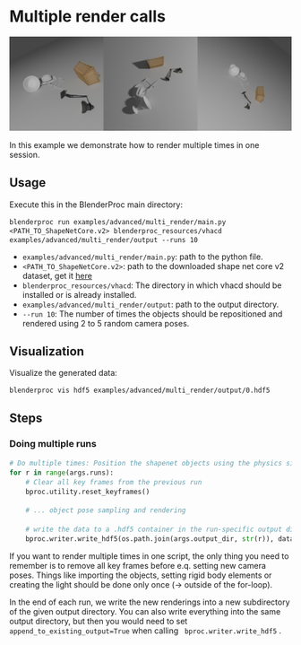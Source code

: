 # Multiple render calls

<p align="center">
<img src="../../../images/multi_render.jpg" alt="Front readme image" width=800>
</p>

In this example we demonstrate how to render multiple times in one session.

## Usage

Execute this in the BlenderProc main directory:

```
blenderproc run examples/advanced/multi_render/main.py <PATH_TO_ShapeNetCore.v2> blenderproc_resources/vhacd examples/advanced/multi_render/output --runs 10
```

* `examples/advanced/multi_render/main.py`: path to the python file.
* `<PATH_TO_ShapeNetCore.v2>`: path to the downloaded shape net core v2 dataset, get it [here](http://www.shapenet.org/)
* `blenderproc_resources/vhacd`: The directory in which vhacd should be installed or is already installed.
* `examples/advanced/multi_render/output`: path to the output directory.
* `--run 10`: The number of times the objects should be repositioned and rendered using 2 to 5 random camera poses.

## Visualization

Visualize the generated data:

```
blenderproc vis hdf5 examples/advanced/multi_render/output/0.hdf5
```

## Steps

### Doing multiple runs

```python
# Do multiple times: Position the shapenet objects using the physics simulator and render between 2 and 5 images with random camera poses
for r in range(args.runs):
    # Clear all key frames from the previous run
    bproc.utility.reset_keyframes()

    # ... object pose sampling and rendering

    # write the data to a .hdf5 container in the run-specific output directory
    bproc.writer.write_hdf5(os.path.join(args.output_dir, str(r)), data)
```

If you want to render multiple times in one script, the only thing you need to remember is to remove all key frames before e.q. setting new camera poses.
Things like importing the objects, setting rigid body elements or creating the light should be done only once (-> outside of the for-loop).

In the end of each run, we write the new renderings into a new subdirectory of the given output directory.
You can also write everything into the same output directory, but then you would need to set `append_to_existing_output=True` when calling ` bproc.writer.write_hdf5` .